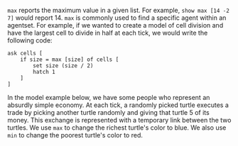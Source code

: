 `max` reports the maximum value in a given list. For example, `show max [14 -2 7]` would report 14. `max` is commonly used to find a specific agent within an agentset. For example, if we wanted to create a model of cell division and have the largest cell to divide in half at each tick, we would write the following code:



```
ask cells [
	if size = max [size] of cells [
		set size (size / 2)
		hatch 1
	]
]
```



In the model example below, we have some people who represent an absurdly simple economy. At each tick, a randomly picked turtle executes a trade by picking another turtle randomly and giving that turtle 5 of its money. This exchange is represented with a temporary link between the two turtles. We use `max` to change the richest turtle's color to blue. We also use `min` to change the poorest turtle's color to red.